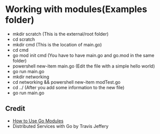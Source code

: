 # Working with modules(Examples folder)
* mkdir scratch (This is the external/root folder)
* cd scratch
* mkdir cmd (This is the location of main.go)
* cd cmd
* go mod init cmd (You have to have main.go and go.mod in the same folder)
* powershell new-item main.go (Edit the file with a simple hello world)
* go run main.go
* mkdir networking
* cd networking && powershell new-item modTest.go
* cd ../ (After you add some information to the new file)
* go run main.go



## Credit
* [How to Use Go Modules](https://www.digitalocean.com/community/tutorials/how-to-use-go-modules)
* Distributed Services with Go by Travis Jeffery
